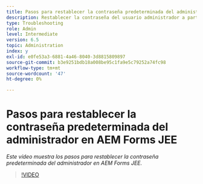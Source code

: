 ```yaml
---
title: Pasos para restablecer la contraseña predeterminada del administrador en AEM Forms JEE
description: Restablecer la contraseña del usuario administrador a partir de la contraseña predeterminada
type: Troubleshooting
role: Admin
level: Intermediate
version: 6.5
topic: Administration
index: y
exl-id: e0fe53a3-6881-4a46-8040-3d8815809897
source-git-commit: b3e9251bdb18a008be95c1fa9e5c79252a74fc98
workflow-type: tm+mt
source-wordcount: '47'
ht-degree: 0%

---
```


# Pasos para restablecer la contraseña predeterminada del administrador en AEM Forms JEE

*Este vídeo muestra los pasos para restablecer la contraseña predeterminada del administrador en AEM Forms JEE.*

>[!VIDEO](https://video.tv.adobe.com/v/335541?quality=12&learn=on)
